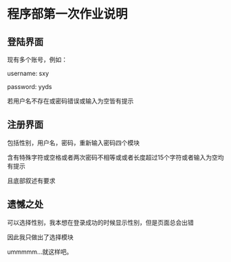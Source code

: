 # 程序部第一次作业说明
## 登陆界面
现有多个账号，例如：

username: sxy

password: yyds

若用户名不存在或密码错误或输入为空皆有提示
## 注册界面
包括性别，用户名，密码，重新输入密码四个模块

含有特殊字符或空格或者两次密码不相等或或者长度超过15个字符或者输入为空均有提示

且底部叙述有要求
## 遗憾之处
可以选择性别，我本想在登录成功的时候显示性别，但是页面总会出错

因此我只做出了选择模块

ummmmm...就这样吧。
